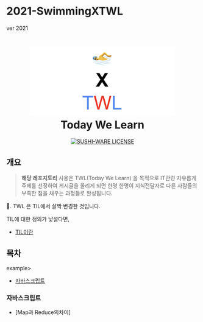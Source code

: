 # 2021-SwimmingXTWL

ver 2021 



<h1 align="center">
	<img src="TWL.png" alt="TWL" width="380" />
	<br> Today We Learn
</h1>

<p align="center">

<p align="center">
  <a href="https://github.com/MakeNowJust/sushi-ware">
    <img src="https://img.shields.io/badge/license-SUSHI--WARE%F0%9F%8D%A3-blue.svg" alt="SUSHI-WARE LICENSE">
  </a>
</p>

## 개요

>  **해당 레포지토리** 사용은 TWL(Today We Learn) 을 목적으로 IT관련 자유롭게 주제를 선정하여 게시글을 올리게 되면 한명 한명이 지식전달자로 다른 사람들의 부족한 점을 채우는 과정들로 완성됩니다.  

📕. TWL 은 TIL에서 살짝 변경한 것입니다. 

TIL에 대한 정의가 낯설다면, 

- [TIL이란](http://milooy.github.io/TIL/ETC/daily-commit.html)



## 목차

example>

- [자바스크립트](#자바스크립트)



### 자바스크립트

- [Map과 Reduce의차이]